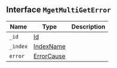 ## Interface `MgetMultiGetError`

| Name | Type | Description |
| - | - | - |
| `_id` | [Id](./Id.md) | &nbsp; |
| `_index` | [IndexName](./IndexName.md) | &nbsp; |
| `error` | [ErrorCause](./ErrorCause.md) | &nbsp; |
